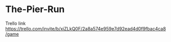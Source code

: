 # The-Pier-Run
Trello link https://trello.com/invite/b/xiZLkQ0F/2a8a574e959e7d92ead4d0f9fbac4ca8/game
